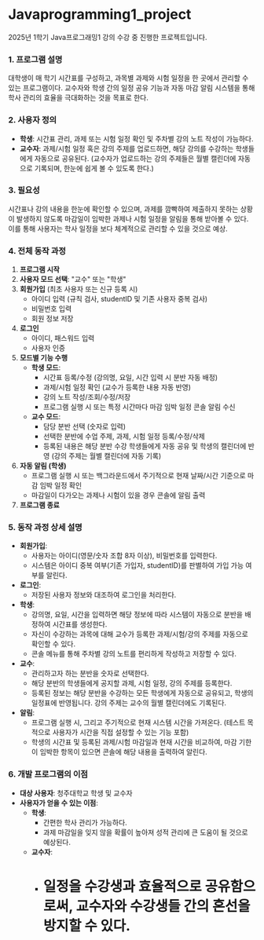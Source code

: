 # Javaprogramming1_project

2025년 1학기 Java프로그래밍1 강의 수강 중 진행한 프로젝트입니다.

### 1. 프로그램 설명

대학생이 매 학기 시간표를 구성하고, 과목별 과제와 시험 일정을 한 곳에서 관리할 수 있는 프로그램이다. 교수자와 학생 간의 일정 공유 기능과 자동 마감 알림 시스템을 통해 학사 관리의 효율을 극대화하는 것을 목표로 한다.

### 2. 사용자 정의

* **학생**: 시간표 관리, 과제 또는 시험 일정 확인 및 주차별 강의 노트 작성이 가능하다.
* **교수자**: 과제/시험 일정 혹은 강의 주제를 업로드하면, 해당 강의를 수강하는 학생들에게 자동으로 공유된다. (교수자가 업로드하는 강의 주제들은 월별 캘린더에 자동으로 기록되며, 한눈에 쉽게 볼 수 있도록 한다.)

### 3. 필요성

시간표나 강의 내용을 한눈에 확인할 수 있으며, 과제를 깜빡하여 제출하지 못하는 상황이 발생하지 않도록 마감일이 임박한 과제나 시험 일정을 알림을 통해 받아볼 수 있다. 이를 통해 사용자는 학사 일정을 보다 체계적으로 관리할 수 있을 것으로 예상.

### 4. 전체 동작 과정

1.  **프로그램 시작**
2.  **사용자 모드 선택**: "교수" 또는 "학생"
3.  **회원가입** (최초 사용자 또는 신규 등록 시)
    * 아이디 입력 (규칙 검사, studentID 및 기존 사용자 중복 검사)
    * 비밀번호 입력
    * 회원 정보 저장
4.  **로그인**
    * 아이디, 패스워드 입력
    * 사용자 인증
5.  **모드별 기능 수행**
    * **학생 모드**:
        * 시간표 등록/수정 (강의명, 요일, 시간 입력 시 분반 자동 배정)
        * 과제/시험 일정 확인 (교수가 등록한 내용 자동 반영)
        * 강의 노트 작성/조회/수정/저장
        * 프로그램 실행 시 또는 특정 시간마다 마감 임박 일정 콘솔 알림 수신
    * **교수 모드**:
        * 담당 분반 선택 (숫자로 입력)
        * 선택한 분반에 수업 주제, 과제, 시험 일정 등록/수정/삭제
        * 등록된 내용은 해당 분반 수강 학생들에게 자동 공유 및 학생의 캘린더에 반영 (강의 주제는 월별 캘린더에 자동 기록)
6.  **자동 알림 (학생)**
    * 프로그램 실행 시 또는 백그라운드에서 주기적으로 현재 날짜/시간 기준으로 마감 임박 일정 확인
    * 마감일이 다가오는 과제나 시험이 있을 경우 콘솔에 알림 출력
7.  **프로그램 종료**

### 5. 동작 과정 상세 설명

* **회원가입**:
    * 사용자는 아이디(영문/숫자 조합 8자 이상), 비밀번호를 입력한다.
    * 시스템은 아이디 중복 여부(기존 가입자, studentID)를 판별하여 가입 가능 여부를 알린다.
* **로그인**:
    * 저장된 사용자 정보와 대조하여 로그인을 처리한다.
* **학생**:
    * 강의명, 요일, 시간을 입력하면 해당 정보에 따라 시스템이 자동으로 분반을 배정하여 시간표를 생성한다.
    * 자신이 수강하는 과목에 대해 교수가 등록한 과제/시험/강의 주제를 자동으로 확인할 수 있다.
    * 콘솔 메뉴를 통해 주차별 강의 노트를 편리하게 작성하고 저장할 수 있다.
* **교수**:
    * 관리하고자 하는 분반을 숫자로 선택한다.
    * 해당 분반의 학생들에게 공지할 과제, 시험 일정, 강의 주제를 등록한다.
    * 등록된 정보는 해당 분반을 수강하는 모든 학생에게 자동으로 공유되고, 학생의 일정표에 반영됩니다. 강의 주제는 교수의 월별 캘린더에도 기록된다.
* **알림**:
    * 프로그램 실행 시, 그리고 주기적으로 현재 시스템 시간을 가져온다. (테스트 목적으로 사용자가 시간을 직접 설정할 수 있는 기능 포함)
    * 학생의 시간표 및 등록된 과제/시험 마감일과 현재 시간을 비교하여, 마감 기한이 임박한 항목이 있으면 콘솔에 해당 내용을 출력하여 알린다.

### 6. 개발 프로그램의 이점

* **대상 사용자**: 청주대학교 학생 및 교수자
* **사용자가 얻을 수 있는 이점**:
    * **학생**:
        * 간편한 학사 관리가 가능하다.
        * 과제 마감일을 잊지 않을 확률이 높아져 성적 관리에 큰 도움이 될 것으로 예상된다.
    * **교수자**:
        * 일정을 수강생과 효율적으로 공유함으로써, 교수자와 수강생들 간의 혼선을 방지할 수 있다.
          =======